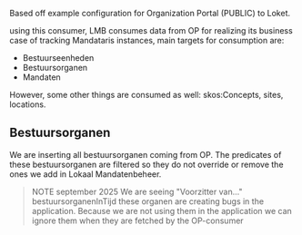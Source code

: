 Based off example configuration for Organization Portal (PUBLIC) to Loket.

using this consumer, LMB consumes data from OP for realizing its business case of tracking Mandataris instances, main targets for consumption are:

- Bestuurseenheden
- Bestuursorganen
- Mandaten

However, some other things are consumed as well: skos:Concepts, sites, locations.

## Bestuursorganen

We are inserting all bestuursorganen coming from OP. The predicates of these bestuursorganen are filtered so they do not override or remove the ones we add in Lokaal Mandatenbeheer.

> NOTE
> september 2025
> We are seeing "Voorzitter van..." bestuursorganenInTijd these organen are creating bugs in the application. Because we are not using them in the application we can ignore them when they are fetched by the OP-consumer 

